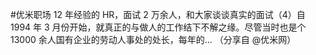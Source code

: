 #优米职场 12 年经验的 HR，面试 2 万余人，和大家谈谈真实的面试（4）自 1994 年 3 月份开始，就真正的与做人的工作结下不解之缘。尽管当时也是个 13000 余人国有企业的劳动人事处的处长，每年的... （分享自 @优米网）​​​​